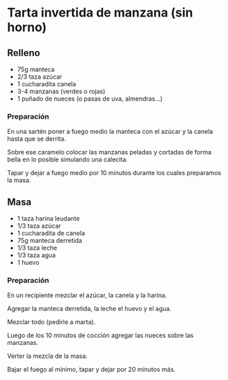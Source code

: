 # Tarta invertida de manzana (sin horno)

## Relleno

* 75g manteca
* 2/3 taza azúcar
* 1 cucharadita canela
* 3-4 manzanas (verdes o rojas)
* 1 puñado de nueces (o pasas de uva, almendras...)

### Preparación

En una sartén poner a fuego medio la manteca con el azúcar y la canela hasta que
se derrita.

Sobre ese caramelo colocar las manzanas peladas y cortadas de forma bella en lo
posible simulando una calecita.

Tapar y dejar a fuego medio por 10 minutos durante los cuales preparamos la
masa.

## Masa

- 1 taza harina leudante
- 1/3 taza azúcar
- 1 cucharadita de canela
- 75g manteca derretida
- 1/3 taza leche
- 1/3 taza agua
- 1 huevo

### Preparación

En un recipiente mezclar el azúcar, la canela y la harina.

Agregar la manteca derretida, la leche el huevo y el agua.

Mezclar todo (pedirle a marta).

Luego de los 10 minutos de cocción agregar las nueces sobre las manzanas.

Verter la mezcla de la masa.

Bajar el fuego al mínimo, tapar y dejar por 20 minutos más.

